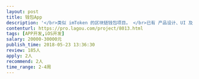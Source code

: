 ```yaml
---                
layout: post       
title: 钱包App           
description: '</br>类似 imToken 的区块链钱包项目。 </br>已有 产品设计、UI 及 API，制作 iOS App.</br></br>大约18个页面，主要功能包括：扫码、指纹/密码解锁、多语言支持等。</br></br>需要开发人员/团队，有一定经验。 </br>最好在必要时能 坐班/电话会议 一起解决问题。</br>'     
contenturl: https://pro.lagou.com/project/8013.html      
tags: [APP开发,iOS开发]            
salary: 20000-30000元          
publish_time: 2018-05-23 13:36:30         
review: 185人                   
apply: 2人                   
recommend: 2人                   
time_range: 2-4周              
---                 
```

